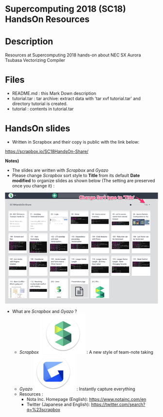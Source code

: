 
# Supercomputing 2018 (SC18) HandsOn Resources

# Description
Resources at Supercomputing 2018 hands-on about NEC SX Aurora Tsubasa Vectorizing Compiler

# Files
* README.md : this Mark Down description
* tutorial.tar : tar archive: extract data with 'tar xvf tutorial.tar' and directory tutorial is created.
* tutorial : contents in tutorial.tar

# HandsOn slides
* Written in Scrapbox and their copy is public with the link below:

https://scrapbox.io/SC18HandsOn-Share/

**Notes)**
* The slides are written with *Scrapbox* and *Gyazo*
* Please change *Scrapbox* sort style to **Title** from its default **Date modified** to organize slides as shown below
(The setting are preserved once you change it) :

![Scrapbox Setup](/images/ScrapboxSetup.png)


* What are *Scrapbox* and *Gyazo* ?
  * *Scrapbox* ![Scrapbox Logo](/images/ScrapboxLogo.png) : A new style of team-note taking
  * *Gyazo* ![Gyazo Logo](/images/GyazoLogo.png) : Instantly capture everything
  * Resources :
    * Nota Inc. Homepage (English): https://www.notainc.com/en
    * Twitter (Japanese and English): https://twitter.com/search?q=%23scrapbox


